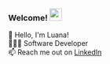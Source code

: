 ### Welcome! <img src="https://media.giphy.com/media/hvRJCLFzcasrR4ia7z/giphy.gif" width="25px">
🐣 Hello, I'm Luana! <br />
👩🏻‍💻 Software Developer <br />
📫 Reach me out on [LinkedIn](https://www.linkedin.com/in/luana-kimley/)

<!--
**luanakimley/luanakimley** is a ✨ _special_ ✨ repository because its `README.md` (this file) appears on your GitHub profile.

Here are some ideas to get you started:

- 🔭 I’m currently working on ...
- 🌱 I’m currently learning ...
- 👯 I’m looking to collaborate on ...
- 🤔 I’m looking for help with ...
- 💬 Ask me about ...
- 📫 How to reach me: ...
- 😄 Pronouns: ...
- ⚡ Fun fact: ...
-->
